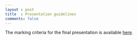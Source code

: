 ```yaml
---
layout : post
title  : Presentation guidelines
comments: false
---
```


The marking criteria for the final presentation is available [here](./presentation_criteria_ma1003.pdf).
